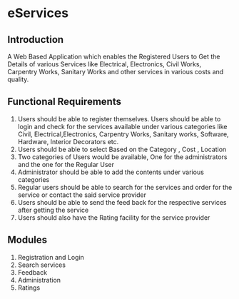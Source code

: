 # eServices

## Introduction
A Web Based Application which enables the Registered Users to Get the Details of various Services like Electrical, Electronics, Civil Works, Carpentry Works, Sanitary Works and other services in various costs and quality.

## Functional Requirements
1. Users should be able to register themselves. Users should be able to login and check for the services available under various categories like Civil, Electrical,Electronics, Carpentry Works, Sanitary works, Software, Hardware, Interior Decorators etc. 
2. Users should be able to select Based on the Category , Cost , Location 
3. Two categories of Users would be available, One for the administrators and the one for the Regular User 
4. Administrator should be able to add the contents under various categories 
5. Regular users should be able to search for the services and order for the service or contact the said service provider
6. Users should be able to send the feed back for the respective services after getting the service
7. Users should also have the Rating facility for the service provider

## Modules
1. Registration and Login
2. Search services
3. Feedback
4. Administration
5. Ratings
